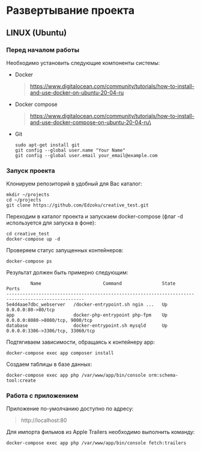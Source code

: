 Развертывание проекта
=====================================
LINUX (Ubuntu)
-------------------------------------
### Перед началом работы
Необходимо установить следующие компоненты системы:
+ Docker 
    > https://www.digitalocean.com/community/tutorials/how-to-install-and-use-docker-on-ubuntu-20-04-ru
+ Docker compose 
    > https://www.digitalocean.com/community/tutorials/how-to-install-and-use-docker-compose-on-ubuntu-20-04-ru\
+ Git 
    ```
    sudo apt-get install git
    git config --global user.name "Your Name"
    git config --global user.email your_email@example.com
    ```
### Запуск проекта
Клонируем репозиторий в удобный для Вас каталог:
```
mkdir ~/projects
cd ~/projects
git clone https://github.com/Edzoku/creative_test.git
```
Переходим в каталог проекта и запускаем docker-compose (флаг -d используется для запуска в фоне):
```
cd creative_test
docker-compose up -d
```
Проверяем статус запущенных контейнеров:
```
docker-compose ps
```
Результат должен быть примерно следующим:
```
         Name                       Command               State                 Ports              
---------------------------------------------------------------------------------------------------
5e4d4aae7dbc_webserver   /docker-entrypoint.sh ngin ...   Up      0.0.0.0:80->80/tcp               
app                      docker-php-entrypoint php-fpm    Up      0.0.0.0:8080->8080/tcp, 9000/tcp 
database                 docker-entrypoint.sh mysqld      Up      0.0.0.0:3306->3306/tcp, 33060/tcp
```
Подтягиваем зависимости, обращаясь к контейнеру app:
```
docker-compose exec app composer install
```
Создаем таблицы в базе данных:
```
docker-compose exec app php /var/www/app/bin/console orm:schema-tool:create
```
### Работа с приложением
Приложение по-умолчанию доступно по адресу:
> http://localhost:80

Для импорта фильмов из Apple Trailers необходимо выполнить команду:
```
docker-compose exec app php /var/www/app/bin/console fetch:trailers
```